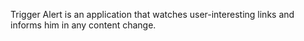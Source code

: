 Trigger Alert is an application that watches user-interesting links and informs him in any content change.
